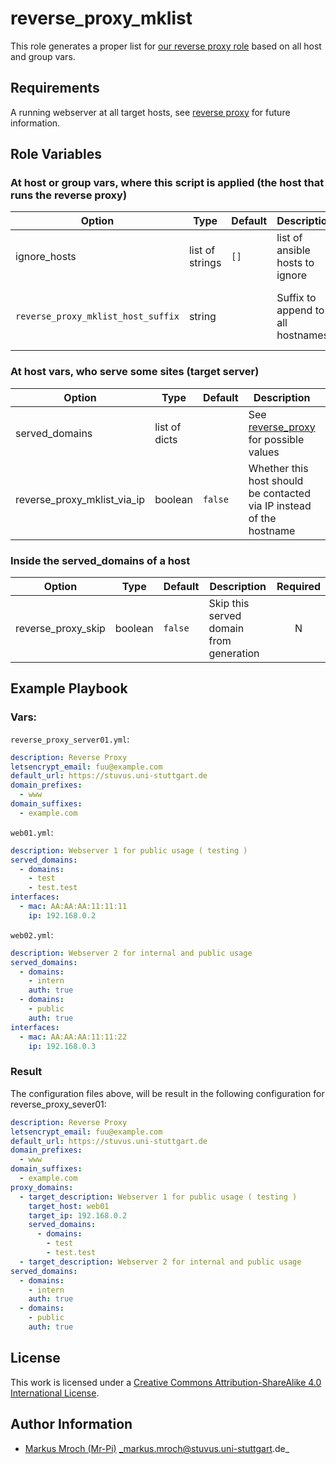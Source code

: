 # reverse_proxy_mklist

This role generates a proper list for [our reverse proxy role](https://github.com/stuvusIT/reverse_proxy) based on all host and group vars.


## Requirements

A running webserver at all target hosts, see [reverse proxy](https://github.com/stuvusIT/reverse_proxy) for future information.

## Role Variables

### At host or group vars, where this script is applied (the host that runs the reverse proxy)

| Option                             | Type            | Default | Description                       | Required                           |
|------------------------------------|-----------------|---------|-----------------------------------|:----------------------------------:|
| ignore_hosts                       | list of strings | `[]`    | list of ansible hosts to ignore   | N                                  |
| `reverse_proxy_mklist_host_suffix` | string          |         | Suffix to append to all hostnames | if hosts are accessed via hostname |

### At host vars, who serve some sites (target server)

| Option                      | Type          | Default | Description                                                                                       | Required |
|-----------------------------|---------------|---------|---------------------------------------------------------------------------------------------------|:--------:|
| served_domains              | list of dicts |         | See [reverse_proxy](https://github.com/stuvusIT/reverse_proxy#served_domains) for possible values | Y        |
| reverse_proxy_mklist_via_ip | boolean       | `false` | Whether this host should be contacted via IP instead of the hostname                              | N        |

### Inside the served_domains of a host

| Option             | Type    | Default | Description                             | Required |
|--------------------|---------|---------|-----------------------------------------|:--------:|
| reverse_proxy_skip | boolean | `false` | Skip this served domain from generation | N        |


## Example Playbook

### Vars:
`reverse_proxy_server01.yml`:
```yml
description: Reverse Proxy
letsencrypt_email: fuu@example.com
default_url: https://stuvus.uni-stuttgart.de
domain_prefixes:
  - www
domain_suffixes:
  - example.com
```

`web01.yml`:
```yml
description: Webserver 1 for public usage ( testing )
served_domains:
  - domains:
    - test
    - test.test
interfaces:
  - mac: AA:AA:AA:11:11:11
    ip: 192.168.0.2
```

`web02.yml`:
```yml
description: Webserver 2 for internal and public usage
served_domains:
  - domains:
    - intern
    auth: true
  - domains:
    - public
    auth: true
interfaces:
  - mac: AA:AA:AA:11:11:22
    ip: 192.168.0.3
```

### Result

The configuration files above, will be result in the following configuration for reverse_proxy_sever01:
```yml
description: Reverse Proxy
letsencrypt_email: fuu@example.com
default_url: https://stuvus.uni-stuttgart.de
domain_prefixes:
  - www
domain_suffixes:
  - example.com
proxy_domains:
  - target_description: Webserver 1 for public usage ( testing )
    target_host: web01
    target_ip: 192.168.0.2
    served_domains:
      - domains:
        - test
        - test.test
  - target_description: Webserver 2 for internal and public usage
served_domains:
  - domains:
    - intern
    auth: true
  - domains:
    - public
    auth: true
```

## License

This work is licensed under a [Creative Commons Attribution-ShareAlike 4.0 International License](http://creativecommons.org/licenses/by-sa/4.0/).


## Author Information

- [Markus Mroch (Mr-Pi)](https://github.com/Mr-Pi/) _markus.mroch@stuvus.uni-stuttgart.de_
